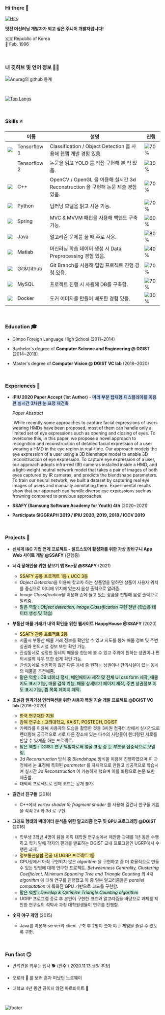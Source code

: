 ### Hi there 👋

[![Hits](https://hits.seeyoufarm.com/api/count/incr/badge.svg?url=https%3A%2F%2Fgithub.com%2Fseoyounji&count_bg=%23FFBA37&title_bg=%23555555&icon=&icon_color=%23E7E7E7&title=hits&edge_flat=false)](https://hits.seeyoufarm.com)

**멋진 머신러닝 개발자가 되고 싶은 주니어 개발자입니다!**

 🇰🇷 Republic of Korea  
🎂 Feb. 1996                                         

​                                                                                                                           

### 내 깃허브 및 언어 정보 👩‍💻 

![ Anurag의 github 통계 ](https://github-readme-stats.vercel.app/api?username=seoyounji&hide=prs&show_icons=true&hide_border=true&title_color=000)

​                              

[![Top Langs](https://github-readme-stats.vercel.app/api/top-langs/?username=seoyounji&hide=html,CSS&count_private=true)](https://github.com/anuraghazra/github-readme-stats)

​                                        

### Skills :star:


|                                                              | 이름         | 설명                                                         | 진행                                |
| ------------------------------------------------------------ | ------------ | ------------------------------------------------------------ | ----------------------------------- |
| <img src="https://img.icons8.com/color/48/000000/tensorflow.png"/> | Tensorflow 1 | Classification / Object Detection 을 사용해 웹앱 개발 경험 있음. | ![70%](https://progress-bar.dev/70) |
|                                                              | Tensorflow 2 | 논문을 읽고 YOLO 를 직접 구현해 본 적 있음.                  | ![30%](https://progress-bar.dev/30) |
| <img src="https://img.icons8.com/color/48/000000/c-plus-plus-logo.png"/> | C++          | OpenCV / OpenGL 을 이용해 실시간 3d Reconstruction 을 구현해 논문 제출 경험 있음. | ![70%](https://progress-bar.dev/70) |
| <img src="https://img.icons8.com/color/48/000000/python.png"/> | Python       | 딥러닝 모델을 읽고 사용 가능.                                | ![70%](https://progress-bar.dev/70) |
| <img src="https://img.icons8.com/color/48/000000/spring-logo.png"/> | Spring       | MVC & MVVM 패턴을 사용해 백엔드 구축 가능.                   | ![60%](https://progress-bar.dev/60) |
| <img src="https://img.icons8.com/nolan/64/java-eclipse.png"/> | Java         | 알고리즘 문제를 풀 때 주로 사용.                             | ![80%](https://progress-bar.dev/80) |
| <img src="https://img.icons8.com/fluent/48/000000/matlab.png"/> | Matlab       | 머신러닝 학습 데이터 생성 시 Data Preprocessing 경험 있음.   | ![40%](https://progress-bar.dev/40) |
| ![](https://img.icons8.com/color/24/000000/git.png)          | Git&Github   | Git Branch를 사용해 협업 프로젝트 진행 경험 있음.            | ![70%](https://progress-bar.dev/70) |
| <img src="https://img.icons8.com/ios-filled/40/000000/mysql-logo.png"/> | MySQL        | 프로젝트 진행 시 사용해 DB를 구축함.                         | ![70%](https://progress-bar.dev/70) |
| <img src="https://img.icons8.com/dusk/64/000000/docker.png"/> | Docker       | 도커 이미지를 만들어 배포한 경험 있음.                       | ![30%](https://progress-bar.dev/30) |

​                                                                                                                                                                                                                                                                                                                                                                                                                                                                                                                                                                                                                                                                                                                                                                                                                                                                                                                                                                                                                                                                                                                                                                                                                                                                                                                                                                                                                                                                                                                                                                                                                                                                                                                                                                                                                                                                                                                                                                                                                                                                                                                                                                                                     

### Education 🎓

- Gimpo Foreign Language High School (2011~2014)

- Bachelor's degree of **Computer Science and Engineering @ DGIST** (2014~2018)

- Master's degree of **Computer Vision @ DGIST VC lab** (2018~2020)

  ​                                

### Experiences :mega:

- **IPIU 2020 Paper Accept (1st Author)** - <mark style="background-color: #CCDDFF">머리 부분 탑재형 디스플레이를 이용한 실시간 3차원 눈 표정 재건축</mark>

  *Paper Abstract*

  ​	While recently some approaches to capture facial expressions of users wearing HMDs have been proposed, most of them can handle only a limited set of eye expressions such as opening and closing of eyes. To overcome this, in this paper, we propose a novel approach to recognition and reconstruction of detailed facial expression of a user wearing a HMD in the eye region in real-time. Our approach models the eye expression of a user using a 3D blenshape model to enable 3D reconstruction of eye expression. To capture eye expression of a user, our approach adopts infra-red (IR) cameras installed inside a HMD, and a light-weight neutral network model that takes a pair of images of both eyes captured by IR cameras, and predicts the blendshape parameters. To train our neural network, we built a dataset by capturing real eye images of users and manually annotating them. Experimental results show that our approach can handle diverse eye expressions such as frowning compared to previous approaches. 

- **SSAFY (Samsung Software Academy for Youth) 4th** (2020~2021)  
  
- **Participate SIGGRAPH 2019 / IPIU 2020, 2019, 2018 / ICCV 2019**
  
  ​                                         
  

### Projects :rainbow:

- **신세계 I&C 기업 연계 프로젝트 - 셀프스토어 활성화를 위한 가상 장바구니 App Web 사이트 개발 @SSAFY** (진행중)

- **시각 장애인을 위한 장보기 앱 See장 @SSAFY** (2021)

  - <mark style="background-color: #FFEBA0">SSAFY 공통 프로젝트 1등 / UCC 3등</mark>
  - *Object Detection*을 이용해 찾고자 하는 상품명을 말하면 상품이 사용자 위치를 중심으로 어디에 위치해 있는지 음성 출력으로 알려줌.
  - *Image Classification*을 이용해 손에 들고 있는 상품을 판별해 음성 출력으로 알려줌.
  - <mark style="background-color: #CCEEDD">맡은 역할 : *Object detection, Image Classification* 구현 전반 (학습용 데이터 생성 및 학습)</mark>

- **부동산 매물 거래가 내역 확인을 위한 웹사이트 HappyHouse @SSAFY** (2020)

  - <mark style="background-color: #FFEBA0">SSAFY 관통 프로젝트 2등</mark>
  - 서울시 부동산 매물 거래 정보를 확인할 수 있고 지도를 통해 매물 정보 및 주변 상권과 편의시설 정보 또한 확인 가능.
  - 관심동네로 설정한 동네의 매물을 한눈에 볼 수 있고 주위에 원하는 상권이나 편의시설의 유무 또한 쉽게 확인 가능.
  - 관심동네로 설정하지 않은 다른 동네 중 원하는 상권이나 편의시설이 있는 동네의 매물을 추천해줌.
  - <mark style="background-color: #CCEEDD">맡은 역할 : DB 데이터 정제, 메인페이지 제작 및 전체 UI css form 제작, 매물 지도 표시 기능, 매물 검색 기능, 매물 상세보기 페이지 제작, 주변 상권정보 지도 표시 기능, 찜 목록 페이지 제작.</mark>

- **초실감 원격가상 인터랙션을 위한 사용자 복원 기술 개발 프로젝트 @DGIST VC lab** (2018~2020)

  - <mark style="background-color: #FFEBA0">한국 연구재단 지원</mark>
  - <mark style="background-color: #FFEBA0">참여 연구소 : 고려대학교, KAIST, POSTECH, DGIST</mark>
  - 카메라를 이용해 사용자의 모습을 촬영한 것을 3차원 컴퓨터 상에서 실시간으로 렌더링해 궁극적으로 서로 다른 장소에 있는 다수의 사람들이 렌더링된 서로를 만날 수 있게끔 하는 프로젝트.
  - <mark style="background-color: #CCEEDD">맡은 역할 : DGIST 연구 책임자로써 얼굴 표정 중 눈 부분을 집중적으로 모델링.</mark>
  - *3d Reconstruction* 방식 중 *Blendshape* 방식을 이용해 진행하였으며 이 과정에서 눈 표정에 특화된 *parameter* 를 자체적으로 만들고 성공적으로 학습시켜 실시간 *3d Reconstruction* 이 가능하게 했으며 이를 바탕으로 논문 또한 제출함.
  - 대외비 프로젝트로 전체 코드는 공개 불가.

- **길건너 친구들** (2018)

  - C++에서 *vertex shader* 와 *fragment shader* 를 사용해 길건너 친구들 게임을 각각 2d 와 3d 로 구현.

- **그래프 형태의 빅데이터 분석을 위한 알고리즘 연구 및 GPU 프로그래밍 @DGIST** (2016)

  - 학부생 3학년 4명이 팀을 이뤄 대학원 연구실에서 제안한 과제를 1년 동안 수행하고 학기 말에 각자의 결과를 발표하는 DGIST 교내 프로그램인 UGRP에서 수행한 과제.
  - <mark style="background-color: #FFEBA0">정보통신융합 전공 내 UGRP 프로젝트 1등</mark>
  - GPU상에서 아직 구현되지 않은 *algorithm* 을 구현하고 좀 더 효율적으로 만들 수 있는 방법에 대해 연구한 프로젝트. *Betweenness Centrality, Clustering Coefficient, Minimum Spanning Tree and Triangle  Counting* 의 4개 *algorithm* 에 대해 연구를 진행했고 이 중 일부 알고리즘들은 *parallel  computation* 에 특화된 GPU 기반으로 코드를 구현함. 
  - <mark style="background-color: #CCEEDD">맡은 역할 : *Develop & Optimize Triangle Counting algorithm*</mark>
  - UGRP 프로그램 종료 후 본인이 구현한 코드와 알고리즘을 바탕으로 과제를 제안한 연구실의 석박사 과정 대학원생들이 연구를 진행함.

- **숫자 야구 게임** (2015)

  - Java를 이용해 server와 client 구축 후 2명이 숫자 야구 게임을 즐길 수 있도록 구현.


​                            

### Fun fact :smirk:

- ️반려견을 키우는 집사 :dog2: (진주 / 2020.11.13 생일 추정)

- 오로라 :stars: 를 보러 혼자 떠났던 노르웨이

- 대학교 4년 동안 끊이지 않던 아르바이트 :running:

  ​                               



![footer](https://capsule-render.vercel.app/api?type=wave&color=83dcb7&height=200&section=footer&fontSize=90)